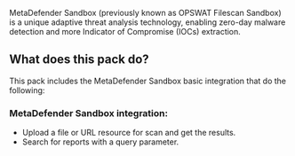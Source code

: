 MetaDefender Sandbox (previously known as OPSWAT Filescan Sandbox) is a unique adaptive threat analysis technology, enabling zero-day malware detection and more Indicator of Compromise (IOCs) extraction.


## What does this pack do?

This pack includes the MetaDefender Sandbox basic integration that do the following:

### MetaDefender Sandbox integration:

- Upload a file or URL resource for scan and get the results.
- Search for reports with a query parameter.